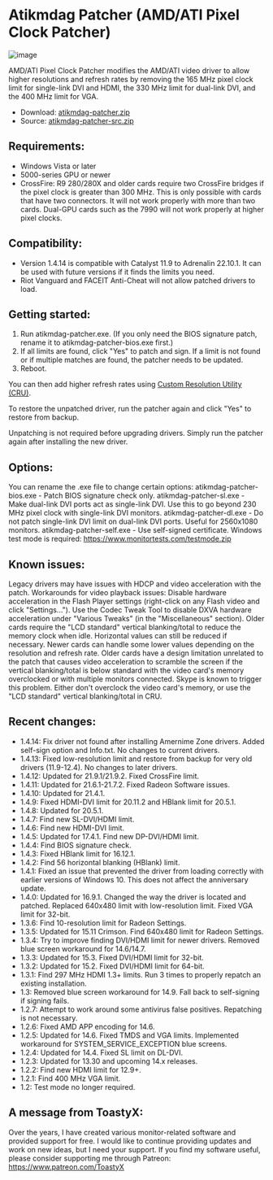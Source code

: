 # Atikmdag Patcher (AMD/ATI Pixel Clock Patcher)
![image](https://user-images.githubusercontent.com/98732955/212462154-150a9698-fee0-40d0-bb49-dd2211bda970.png)

AMD/ATI Pixel Clock Patcher modifies the AMD/ATI video driver to allow higher resolutions and refresh rates by removing the 165 MHz pixel clock limit for single-link DVI and HDMI, the 330 MHz limit for dual-link DVI, and the 400 MHz limit for VGA.

+ Download: [atikmdag-patcher.zip](https://github.com/Ga678mer1/AMD-ATI-Pixel-Clock-Patcher)
+ Source: [atikmdag-patcher-src.zip](https://github.com/Ga678mer1/AMD-ATI-Pixel-Clock-Patcher)

## Requirements:
+ Windows Vista or later
+ 5000-series GPU or newer
+ CrossFire: R9 280/280X and older cards require two CrossFire bridges if the pixel clock is greater than 300 MHz. This is only possible with cards that have two connectors. It will not work properly with more than two cards. Dual-GPU cards such as the 7990 will not work properly at higher pixel clocks.

## Compatibility:
+ Version 1.4.14 is compatible with Catalyst 11.9 to Adrenalin 22.10.1. It can be used with future versions if it finds the limits you need.
+ Riot Vanguard and FACEIT Anti-Cheat will not allow patched drivers to load.

## Getting started:
1. Run atikmdag-patcher.exe. (If you only need the BIOS signature patch, rename it to atikmdag-patcher-bios.exe first.)
2. If all limits are found, click "Yes" to patch and sign. If a limit is not found or if multiple matches are found, the patcher needs to be updated.
3. Reboot.

You can then add higher refresh rates using [Custom Resolution Utility (CRU)](https://www.monitortests.com/forum/Thread-Custom-Resolution-Utility-CRU).

To restore the unpatched driver, run the patcher again and click "Yes" to restore from backup.

Unpatching is not required before upgrading drivers. Simply run the patcher again after installing the new driver.

## Options:
You can rename the .exe file to change certain options:
atikmdag-patcher-bios.exe - Patch BIOS signature check only.
atikmdag-patcher-sl.exe - Make dual-link DVI ports act as single-link DVI. Use this to go beyond 230 MHz pixel clock with single-link DVI monitors.
atikmdag-patcher-dl.exe - Do not patch single-link DVI limit on dual-link DVI ports. Useful for 2560x1080 monitors.
atikmdag-patcher-self.exe - Use self-signed certificate. Windows test mode is required: https://www.monitortests.com/testmode.zip

## Known issues:
Legacy drivers may have issues with HDCP and video acceleration with the patch. Workarounds for video playback issues:
Disable hardware acceleration in the Flash Player settings (right-click on any Flash video and click "Settings...").
Use the Codec Tweak Tool to disable DXVA hardware acceleration under "Various Tweaks" (in the "Miscellaneous" section).
Older cards require the "LCD standard" vertical blanking/total to reduce the memory clock when idle. Horizontal values can still be reduced if necessary. Newer cards can handle some lower values depending on the resolution and refresh rate.
Older cards have a design limitation unrelated to the patch that causes video acceleration to scramble the screen if the vertical blanking/total is below standard with the video card's memory overclocked or with multiple monitors connected. Skype is known to trigger this problem. Either don't overclock the video card's memory, or use the "LCD standard" vertical blanking/total in CRU.

## Recent changes:
+ 1.4.14: Fix driver not found after installing Amernime Zone drivers. Added self-sign option and Info.txt. No changes to current drivers.
+ 1.4.13: Fixed low-resolution limit and restore from backup for very old drivers (11.9-12.4). No changes to later drivers.
+ 1.4.12: Updated for 21.9.1/21.9.2. Fixed CrossFire limit.
+ 1.4.11: Updated for 21.6.1-21.7.2. Fixed Radeon Software issues.
+ 1.4.10: Updated for 21.4.1.
+ 1.4.9: Fixed HDMI-DVI limit for 20.11.2 and HBlank limit for 20.5.1.
+ 1.4.8: Updated for 20.5.1.
+ 1.4.7: Find new SL-DVI/HDMI limit.
+ 1.4.6: Find new HDMI-DVI limit.
+ 1.4.5: Updated for 17.4.1. Find new DP-DVI/HDMI limit.
+ 1.4.4: Find BIOS signature check.
+ 1.4.3: Fixed HBlank limit for 16.12.1.
+ 1.4.2: Find 56 horizontal blanking (HBlank) limit.
+ 1.4.1: Fixed an issue that prevented the driver from loading correctly with earlier versions of Windows 10. This does not affect the anniversary update.
+ 1.4.0: Updated for 16.9.1. Changed the way the driver is located and patched. Replaced 640x480 limit with low-resolution limit. Fixed VGA limit for 32-bit.
+ 1.3.6: Find 10-resolution limit for Radeon Settings.
+ 1.3.5: Updated for 15.11 Crimson. Find 640x480 limit for Radeon Settings.
+ 1.3.4: Try to improve finding DVI/HDMI limit for newer drivers. Removed blue screen workaround for 14.6/14.7.
+ 1.3.3: Updated for 15.3. Fixed DVI/HDMI limit for 32-bit.
+ 1.3.2: Updated for 15.2. Fixed DVI/HDMI limit for 64-bit.
+ 1.3.1: Find 297 MHz HDMI 1.3+ limits. Run 3 times to properly repatch an existing installation.
+ 1.3: Removed blue screen workaround for 14.9. Fall back to self-signing if signing fails.
+ 1.2.7: Attempt to work around some antivirus false positives. Repatching is not necessary.
+ 1.2.6: Fixed AMD APP encoding for 14.6.
+ 1.2.5: Updated for 14.6. Fixed TMDS and VGA limits. Implemented workaround for SYSTEM_SERVICE_EXCEPTION blue screens.
+ 1.2.4: Updated for 14.4. Fixed SL limit on DL-DVI.
+ 1.2.3: Updated for 13.30 and upcoming 14.x releases.
+ 1.2.2: Find new HDMI limit for 12.9+.
+ 1.2.1: Find 400 MHz VGA limit.
+ 1.2: Test mode no longer required.

A message from ToastyX:
-----------------------
Over the years, I have created various monitor-related software and provided support for free. I would like to continue providing updates and work on new ideas, but I need your support. If you find my software useful, please consider supporting me through Patreon: https://www.patreon.com/ToastyX
